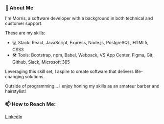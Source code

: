 ### 👋 About Me

I'm Morris, a software developer with a background in both technical and customer support. 

These are my skills:
- 💻 Stack: React, JavaScript, Express, Node.js, PostgreSQL, HTML5, CSS3
- 🛠 Tools: Bootstrap, npm, Babel, Webpack, VS App Center, Figma, Git, Github, Slack, Microsoft 365

Leveraging this skill set, I aspire to create software that delivers life-changing solutions.

Outside of programming...
I enjoy honing my skills as an amateur barber and hairstylist!

### 📫 How to Reach Me:
[LinkedIn](https://www.linkedin.com/in/wang-morris/)

<!--
**wang-morris/wang-morris** is a ✨ _special_ ✨ repository because its `README.md` (this file) appears on your GitHub profile.

Here are some ideas to get you started:

- 🔭 I’m currently working on ...
- 🌱 I’m currently learning ...
- 👯 I’m looking to collaborate on ...
- 🤔 I’m looking for help with ...
- 💬 Ask me about ...
- 📫 How to reach me: ...
- 😄 Pronouns: ...
- ⚡ Fun fact: ...
-->
